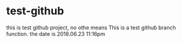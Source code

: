 # test-github
this is test github project, no othe means
This is a test github branch function.
the date is 2018.06.23 11:16pm
